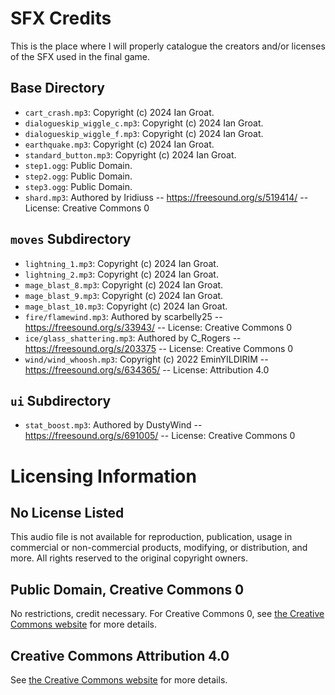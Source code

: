 # SFX Credits
This is the place where I will properly catalogue the creators and/or licenses of the SFX used in the final game.  

## Base Directory
- `cart_crash.mp3`: Copyright (c) 2024 Ian Groat.
- `dialogueskip_wiggle_c.mp3`: Copyright (c) 2024 Ian Groat.
- `dialogueskip_wiggle_f.mp3`: Copyright (c) 2024 Ian Groat.
- `earthquake.mp3`: Copyright (c) 2024 Ian Groat.
- `standard_button.mp3`: Copyright (c) 2024 Ian Groat.
- `step1.ogg`: Public Domain.
- `step2.ogg`: Public Domain.
- `step3.ogg`: Public Domain.
- `shard.mp3`: Authored by Iridiuss -- https://freesound.org/s/519414/ -- License: Creative Commons 0

## `moves` Subdirectory
- `lightning_1.mp3`: Copyright (c) 2024 Ian Groat.
- `lightning_2.mp3`: Copyright (c) 2024 Ian Groat.
- `mage_blast_8.mp3`: Copyright (c) 2024 Ian Groat.
- `mage_blast_9.mp3`: Copyright (c) 2024 Ian Groat.
- `mage_blast_10.mp3`: Copyright (c) 2024 Ian Groat.
- `fire/flamewind.mp3`: Authored by scarbelly25 -- https://freesound.org/s/33943/ -- License: Creative Commons 0
- `ice/glass_shattering.mp3`: Authored by C_Rogers -- https://freesound.org/s/203375 -- License: Creative Commons 0
- `wind/wind_whoosh.mp3`: Copyright (c) 2022 EminYILDIRIM -- https://freesound.org/s/634365/ -- License: Attribution 4.0

## `ui` Subdirectory
- `stat_boost.mp3`: Authored by DustyWind -- https://freesound.org/s/691005/ -- License: Creative Commons 0

# Licensing Information

## No License Listed
This audio file is not available for reproduction, publication, usage in commercial or non-commercial products, modifying, or distribution, and more. All rights reserved to the original copyright owners.

## Public Domain, Creative Commons 0
No restrictions, credit necessary. For Creative Commons 0, see [the Creative Commons website](https://creativecommons.org/publicdomain/zero/1.0/) for more details.

## Creative Commons Attribution 4.0
See [the Creative Commons website](https://creativecommons.org/licenses/by/4.0/) for more details.

